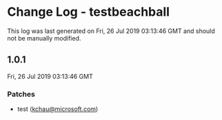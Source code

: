 # Change Log - testbeachball

This log was last generated on Fri, 26 Jul 2019 03:13:46 GMT and should not be manually modified.

## 1.0.1
Fri, 26 Jul 2019 03:13:46 GMT

### Patches

- test (kchau@microsoft.com)
